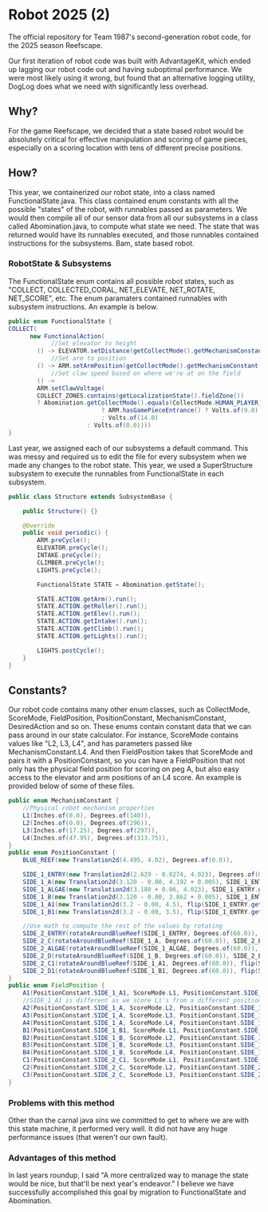 # Robot 2025 (2)

The official repository for Team 1987's second-generation robot code, for the 2025 season Reefscape.

Our first iteration of robot code was built with AdvantageKit, which ended up lagging our robot code out and having suboptimal performance. We were most likely using it wrong, but found that an alternative logging utility, DogLog does what we need with significantly less overhead.

## Why?
For the game Reefscape, we decided that a state based robot would be absolutely critical for effective manipulation and scoring of game pieces, especially on a scoring location with tens of different precise positions.

## How?
This year, we containerized our robot state, into a class named FunctionalState.java. This class contained enum constants with all the possible "states" of the robot, with runnables passed as parameters. We would then compile all of our sensor data from all our subsystems in a class called Abomination.java, to compute what state we need. The state that was returned would have its runnables executed, and those runnables contained instructions for the subsystems. Bam, state based robot.

### RobotState & Subsystems
The FunctionalState enum contains all possible robot states, such as "COLLECT, COLLECTED_CORAL, NET_ELEVATE, NET_ROTATE, NET_SCORE", etc.
The enum paramaters contained runnables with subsystem instructions. An example is below.
```java
public enum FunctionalState {  
COLLECT(
      new FunctionalAction(
            //Set elevator to height
        () -> ELEVATOR.setDistance(getCollectMode().getMechanismConstant().getElevatorDistance()),
            //Set arm to position
        () -> ARM.setArmPosition(getCollectMode().getMechanismConstant().getArmAngle()),
            //Set claw speed based on where we're at on the field
        () ->
        ARM.setClawVoltage(
        COLLECT_ZONES.contains(getLocalizationState().fieldZone())
        ? Abomination.getCollectMode().equals(CollectMode.HUMAN_PLAYER_STATION)
                          ? ARM.hasGamePieceEntrance() ? Volts.of(9.0) : Volts.of(2.5)
                          : Volts.of(14.0)
                      : Volts.of(0.0))))
}
```

Last year, we assigned each of our subsystems a default command. This was messy and required us to edit the file for every subsystem when we made any changes to the robot state. This year, we used a SuperStructure subsystem to execute the runnables from FunctionalState in each subsystem.
```java
public class Structure extends SubsystemBase {

    public Structure() {}

    @Override
    public void periodic() {
        ARM.preCycle();
        ELEVATOR.preCycle();
        INTAKE.preCycle();
        CLIMBER.preCycle();
        LIGHTS.preCycle();

        FunctionalState STATE = Abomination.getState();

        STATE.ACTION.getArm().run();
        STATE.ACTION.getRoller().run();
        STATE.ACTION.getElev().run();
        STATE.ACTION.getIntake().run();
        STATE.ACTION.getClimb().run();
        STATE.ACTION.getLights().run();

        LIGHTS.postCycle();
    }
}
```

## Constants?
Our robot code contains many other enum classes, such as CollectMode, ScoreMode, FieldPosition, PositionConstant, MechanismConstant, DesiredAction and so on.
These enums contain constant data that we can pass around in our state calculator. For instance, ScoreMode contains values like "L2, L3, L4", and has parameters passed like MechanismConstant.L4. And then FieldPosition takes that ScoreMode and pairs it with a PositionConstant, so you can have a FieldPosition that not only has the physical field position for scoring on peg A, but also easy access to the elevator and arm positions of an L4 score.
An example is provided below of some of these files.
```java
public enum MechanismConstant {
    //Physical robot mechanism properties
    L1(Inches.of(0.0), Degrees.of(140)),
    L2(Inches.of(0.0), Degrees.of(296)),
    L3(Inches.of(17.25), Degrees.of(297)),
    L4(Inches.of(47.95), Degrees.of(313.75)),
}
public enum PositionConstant {
    BLUE_REEF(new Translation2d(4.495, 4.02), Degrees.of(0.0)),

    SIDE_1_ENTRY(new Translation2d(2.629 - 0.0274, 4.023), Degrees.of(0.0)),
    SIDE_1_A(new Translation2d(3.120 - 0.00, 4.192 + 0.005), SIDE_1_ENTRY.getAngle()),
    SIDE_1_ALGAE(new Translation2d(3.180 + 0.06, 4.023), SIDE_1_ENTRY.getAngle()),
    SIDE_1_B(new Translation2d(3.120 - 0.00, 3.862 + 0.005), SIDE_1_ENTRY.getAngle()),
    SIDE_1_A1(new Translation2d(3.2 - 0.00, 4.5), flip(SIDE_1_ENTRY.getAngle())),
    SIDE_1_B1(new Translation2d(3.2 - 0.00, 3.5), flip(SIDE_1_ENTRY.getAngle())),

    //Use math to compute the rest of the values by rotating
    SIDE_2_ENTRY(rotateAroundBlueReef(SIDE_1_ENTRY, Degrees.of(60.0)), Degrees.of(60.0)),
    SIDE_2_C(rotateAroundBlueReef(SIDE_1_A, Degrees.of(60.0)), SIDE_2_ENTRY.getAngle()),
    SIDE_2_ALGAE(rotateAroundBlueReef(SIDE_1_ALGAE, Degrees.of(60.0)), SIDE_2_ENTRY.getAngle()),
    SIDE_2_D(rotateAroundBlueReef(SIDE_1_B, Degrees.of(60.0)), SIDE_2_ENTRY.getAngle()),
    SIDE_2_C1(rotateAroundBlueReef(SIDE_1_A1, Degrees.of(60.0)), flip(SIDE_2_ENTRY.getAngle())),
    SIDE_2_D1(rotateAroundBlueReef(SIDE_1_B1, Degrees.of(60.0)), flip(SIDE_2_ENTRY.getAngle())),
}
public enum FieldPosition {
    A1(PositionConstant.SIDE_1_A1, ScoreMode.L1, PositionConstant.SIDE_1_ENTRY),
    //SIDE_1_A1 is different as we score L1's from a different position
    A2(PositionConstant.SIDE_1_A, ScoreMode.L2, PositionConstant.SIDE_1_ENTRY),
    A3(PositionConstant.SIDE_1_A, ScoreMode.L3, PositionConstant.SIDE_1_ENTRY),
    A4(PositionConstant.SIDE_1_A, ScoreMode.L4, PositionConstant.SIDE_1_ENTRY),
    B1(PositionConstant.SIDE_1_B1, ScoreMode.L1, PositionConstant.SIDE_1_ENTRY),
    B2(PositionConstant.SIDE_1_B, ScoreMode.L2, PositionConstant.SIDE_1_ENTRY),
    B3(PositionConstant.SIDE_1_B, ScoreMode.L3, PositionConstant.SIDE_1_ENTRY),
    B4(PositionConstant.SIDE_1_B, ScoreMode.L4, PositionConstant.SIDE_1_ENTRY),
    C1(PositionConstant.SIDE_2_C1, ScoreMode.L1, PositionConstant.SIDE_2_ENTRY),
    C2(PositionConstant.SIDE_2_C, ScoreMode.L2, PositionConstant.SIDE_2_ENTRY),
    C3(PositionConstant.SIDE_2_C, ScoreMode.L3, PositionConstant.SIDE_2_ENTRY),
}
```

### Problems with this method
Other than the carnal java sins we committed to get to where we are with this state machine, it performed very well. It did not have any huge performance issues (that weren't our own fault). 
### Advantages of this method
In last years roundup, I said "A more centralized way to manage the state would be nice, but that'll be next year's endeavor."
I believe we have successfully accomplished this goal by migration to FunctionalState and Abomination. 